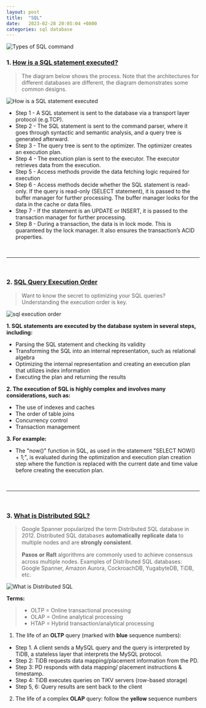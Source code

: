```yaml
---
layout: post
title:  "SQL"
date:   2023-02-28 20:05:04 +0800
categories: sql database
---
```


![Types of SQL command](https://pbs.twimg.com/media/FrCcHJEXwAAOeST?format=jpg&name=large)

### 1. [How is a SQL statement executed?](https://twitter.com/alexxubyte/status/1559566919585259520)

> The diagram below shows the process. 
> Note that the architectures for different databases are different, the diagram demonstrates some common designs.

![How is a SQL statement executed](https://pbs.twimg.com/media/FaSx2MtUsAEEM4g?format=jpg&name=large)

- Step 1 - A SQL statement is sent to the database via a transport layer protocol (e.g.TCP).
- Step 2 - The SQL statement is sent to the command parser, where it goes through syntactic and semantic analysis, and a query tree is generated afterward.
- Step 3 - The query tree is sent to the optimizer. The optimizer creates an execution plan.
- Step 4 - The execution plan is sent to the executor. The executor retrieves data from the execution.
- Step 5 - Access methods provide the data fetching logic required for execution
- Step 6 - Access methods decide whether the SQL statement is read-only. If the query is read-only (SELECT statement), it is passed to the buffer manager for further processing. The buffer manager looks for the data in the cache or data files.
- Step 7 - If the statement is an UPDATE or INSERT, it is passed to the transaction manager for further processing.
- Step 8 - During a transaction, the data is in lock mode. This is guaranteed by the lock manager. It also ensures the transaction’s ACID properties.

<br/>

---

<br/>

### 2. [SQL Query Execution Order](https://twitter.com/alexxubyte/status/1633509145335988224)

> Want to know the secret to optimizing your SQL queries? Understanding the execution order is key.

![sql execution order](https://pbs.twimg.com/media/Fqtj56saAAYq24V?format=jpg&name=4096x4096)

**1. SQL statements are executed by the database system in several steps, including:**
- Parsing the SQL statement and checking its validity
- Transforming the SQL into an internal representation, such as relational algebra
- Optimizing the internal representation and creating an execution plan that utilizes index information
- Executing the plan and returning the results

**2. The execution of SQL is highly complex and involves many considerations, such as:**
- The use of indexes and caches
- The order of table joins
- Concurrency control
- Transaction management

**3. For example:**
- The "now()" function in SQL, as used in the statement "SELECT NOW() + 1;", is evaluated during the optimization and execution plan creation step where the function is replaced with the current date and time value before creating the execution plan.

<br/>

---

<br/>

### 3. [What is Distributed SQL?](https://twitter.com/alexxubyte/status/1542531936706392064)

> Google Spanner popularized the term Distributed SQL database in 2012. 
> Distributed SQL databases 𝐚𝐮𝐭𝐨𝐦𝐚𝐭𝐢𝐜𝐚𝐥𝐥𝐲 𝐫𝐞𝐩𝐥𝐢𝐜𝐚𝐭𝐞 𝐝𝐚𝐭𝐚 to multiple nodes and are 𝐬𝐭𝐫𝐨𝐧𝐠𝐥𝐲 𝐜𝐨𝐧𝐬𝐢𝐬𝐭𝐞𝐧𝐭.
>
> 𝐏𝐚𝐱𝐨𝐬 𝐨𝐫 𝐑𝐚𝐟𝐭 algorithms are commonly used to achieve consensus across multiple nodes.
> Examples of Distributed SQL databases: Google Spanner, Amazon Aurora, CockroachDB, YugabyteDB, TiDB, etc.

![What is Distributed SQL](https://pbs.twimg.com/media/FWgsnrGVsAAJLLT?format=jpg&name=4096x4096)

**Terms:**
> - OLTP = Online transactional processing
> - OLAP = Online analytical processing
> - HTAP = Hybrid transaction/analytical processing

1. The life of an **OLTP** query (marked with 𝐛𝐥𝐮𝐞 sequence numbers):
- Step 1. A client sends a MySQL query and the query is interpreted by TiDB, a stateless layer that interprets the MySQL protocol.
- Step 2: TiDB requests data mapping/placement information from the PD.
- Step 3: PD responds with data mapping/ placement instructions & timestamp.
- Step 4: TiDB executes queries on TiKV servers (row-based storage)
- Step 5, 6: Query results are sent back to the client

2. The life of a complex **OLAP** query: follow the 𝐲𝐞𝐥𝐥𝐨𝐰 sequence numbers
